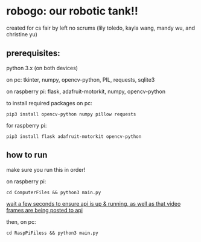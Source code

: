 # robogo: our robotic tank!!
created for cs fair by left no scrums (lily toledo, kayla wang, mandy wu, and christine yu)

## prerequisites:
python 3.x (on both devices)

on pc: tkinter, numpy, opencv-python, PIL, requests, sqlite3 

on raspberry pi: flask, adafruit-motorkit, numpy, opencv-python

to install required packages on pc:  

` pip3 install opencv-python numpy pillow requests `

for raspberry pi:

` pip3 install flask adafruit-motorkit opencv-python `

## how to run
make sure you run this in order! 

on raspberry pi:

` cd ComputerFiles && python3 main.py `

<ins>wait a few seconds to ensure api is up & running, as well as that video frames are being posted to api<ins>

then, on pc:

` cd RaspPiFiless && python3 main.py `
